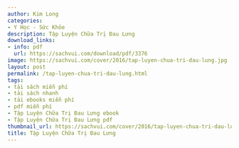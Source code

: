 ```yaml
---
author: Kim Long
categories:
- Y Học - Sức Khỏe
description: Tập Luyện Chữa Trị Đau Lưng
download_links:
- info: pdf
  url: https://sachvui.com/download/pdf/3376
image: https://sachvui.com/cover/2016/tap-luyen-chua-tri-dau-lung.jpg
layout: post
permalink: /tap-luyen-chua-tri-dau-lung.html
tags:
- tải sách miễn phí
- tải sách nhanh
- tải ebooks miễn phí
- pdf miễn phí
- Tập Luyện Chữa Trị Đau Lưng ebook
- Tập Luyện Chữa Trị Đau Lưng pdf
thumbnail_url: https://sachvui.com/cover/2016/tap-luyen-chua-tri-dau-lung.jpg
title: Tập Luyện Chữa Trị Đau Lưng
---
```


 <div class="item-desc text-justify"> </div>